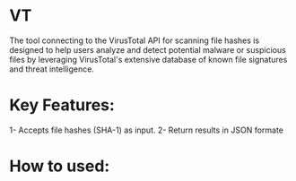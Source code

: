 # VT
The tool connecting to the VirusTotal API for scanning file hashes is designed to help users analyze and detect potential malware or suspicious files by leveraging VirusTotal's extensive database of known file signatures and threat intelligence.
# Key Features:
1- Accepts file hashes (SHA-1) as input.
2- Return results in JSON formate
# How to used:
